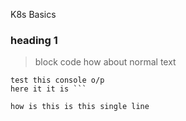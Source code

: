 K8s Basics
### heading 1
>block code
how about normal text
```
test this console o/p
here it it is ```
```
`how is this
is this single line
`

